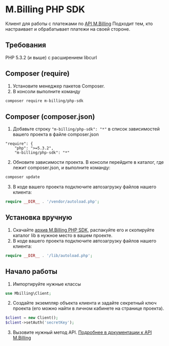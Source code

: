 # M.Billing PHP SDK

Клиент для работы с платежами по [API M.Billing](https://help.mbilling.one)
Подходит тем, кто настраивает и обрабатывает платежи на своей стороне.

## Требования
PHP 5.3.2 (и выше) с расширением libcurl

## Composer (require)

1. Установите менеджер пакетов Composer.
2. В консоли выполните команду
```bash
composer require m-billing/php-sdk
```

## Composer (composer.json)
1. Добавьте строку `"m-billing/php-sdk": "*"` в список зависимостей вашего проекта в файле composer.json
```
"require": {
    "php": ">=5.3.2",
    "m-billing/php-sdk": "*"     
```
2. Обновите зависимости проекта. В консоли перейдите в каталог, где лежит composer.json, и выполните команду:
```bash
composer update
```
3. В коде вашего проекта подключите автозагрузку файлов нашего клиента:
```php
require __DIR__ . '/vendor/autoload.php';
```

## Установка вручную

1. Скачайте [архив M.Billing PHP SDK](https://github.com/m-billing/php-sdk/archive/master.zip), распакуйте его и скопируйте каталог lib в нужное место в вашем проекте.
2. В коде вашего проекта подключите автозагрузку файлов нашего клиента:
```php
require __DIR__ . '/lib/autoload.php'; 
```

## Начало работы

1. Импортируйте нужные классы
```php
use Mbilling\Client;
```
2. Создайте экземпляр объекта клиента и задайте секретный ключ проекта (его можно найти в личном кабинете на странице проекта).
```php
$client = new Client();
$client->setAuth('secretKey');
```
3. Вызовите нужный метод API. [Подробнее в документации к API M.Billing](https://help.mbilling.one)